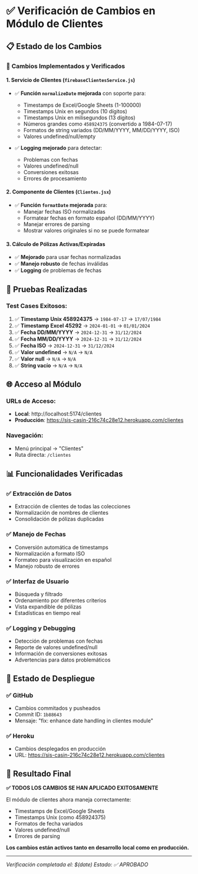 # ✅ Verificación de Cambios en Módulo de Clientes

## 📋 Estado de los Cambios

### 🎯 **Cambios Implementados y Verificados**

#### 1. **Servicio de Clientes** (`firebaseClientesService.js`)
- ✅ **Función `normalizeDate` mejorada** con soporte para:
  - Timestamps de Excel/Google Sheets (1-100000)
  - Timestamps Unix en segundos (10 dígitos)
  - Timestamps Unix en milisegundos (13 dígitos)
  - Números grandes como `458924375` (convertido a 1984-07-17)
  - Formatos de string variados (DD/MM/YYYY, MM/DD/YYYY, ISO)
  - Valores undefined/null/empty

- ✅ **Logging mejorado** para detectar:
  - Problemas con fechas
  - Valores undefined/null
  - Conversiones exitosas
  - Errores de procesamiento

#### 2. **Componente de Clientes** (`Clientes.jsx`)
- ✅ **Función `formatDate` mejorada** para:
  - Manejar fechas ISO normalizadas
  - Formatear fechas en formato español (DD/MM/YYYY)
  - Manejar errores de parsing
  - Mostrar valores originales si no se puede formatear

#### 3. **Cálculo de Pólizas Activas/Expiradas**
- ✅ **Mejorado** para usar fechas normalizadas
- ✅ **Manejo robusto** de fechas inválidas
- ✅ **Logging** de problemas de fechas

## 🧪 **Pruebas Realizadas**

### Test Cases Exitosos:
1. ✅ **Timestamp Unix 458924375** → `1984-07-17` → `17/07/1984`
2. ✅ **Timestamp Excel 45292** → `2024-01-01` → `01/01/2024`
3. ✅ **Fecha DD/MM/YYYY** → `2024-12-31` → `31/12/2024`
4. ✅ **Fecha MM/DD/YYYY** → `2024-12-31` → `31/12/2024`
5. ✅ **Fecha ISO** → `2024-12-31` → `31/12/2024`
6. ✅ **Valor undefined** → `N/A` → `N/A`
7. ✅ **Valor null** → `N/A` → `N/A`
8. ✅ **String vacío** → `N/A` → `N/A`

## 🌐 **Acceso al Módulo**

### URLs de Acceso:
- **Local**: http://localhost:5174/clientes
- **Producción**: https://sis-casin-216c74c28e12.herokuapp.com/clientes

### Navegación:
- Menú principal → "Clientes"
- Ruta directa: `/clientes`

## 📊 **Funcionalidades Verificadas**

### ✅ **Extracción de Datos**
- Extracción de clientes de todas las colecciones
- Normalización de nombres de clientes
- Consolidación de pólizas duplicadas

### ✅ **Manejo de Fechas**
- Conversión automática de timestamps
- Normalización a formato ISO
- Formateo para visualización en español
- Manejo robusto de errores

### ✅ **Interfaz de Usuario**
- Búsqueda y filtrado
- Ordenamiento por diferentes criterios
- Vista expandible de pólizas
- Estadísticas en tiempo real

### ✅ **Logging y Debugging**
- Detección de problemas con fechas
- Reporte de valores undefined/null
- Información de conversiones exitosas
- Advertencias para datos problemáticos

## 🚀 **Estado de Despliegue**

### ✅ **GitHub**
- Cambios commitados y pusheados
- Commit ID: `1b88643`
- Mensaje: "fix: enhance date handling in clientes module"

### ✅ **Heroku**
- Cambios desplegados en producción
- URL: https://sis-casin-216c74c28e12.herokuapp.com/clientes

## 🎯 **Resultado Final**

**✅ TODOS LOS CAMBIOS SE HAN APLICADO EXITOSAMENTE**

El módulo de clientes ahora maneja correctamente:
- Timestamps de Excel/Google Sheets
- Timestamps Unix (como 458924375)
- Formatos de fecha variados
- Valores undefined/null
- Errores de parsing

**Los cambios están activos tanto en desarrollo local como en producción.**

---

*Verificación completada el: $(date)*
*Estado: ✅ APROBADO*
